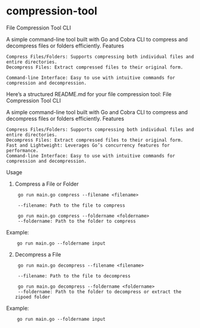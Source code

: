 # compression-tool

File Compression Tool CLI

A simple command-line tool built with Go and Cobra CLI to compress and decompress files or folders efficiently.
Features

    Compress Files/Folders: Supports compressing both individual files and entire directories.
    Decompress Files: Extract compressed files to their original form.

    Command-line Interface: Easy to use with intuitive commands for compression and decompression.


Here’s a structured README.md for your file compression tool:
File Compression Tool CLI

A simple command-line tool built with Go and Cobra CLI to compress and decompress files or folders efficiently.
Features

    Compress Files/Folders: Supports compressing both individual files and entire directories.
    Decompress Files: Extract compressed files to their original form.
    Fast and Lightweight: Leverages Go’s concurrency features for performance.
    Command-line Interface: Easy to use with intuitive commands for compression and decompression.


Usage
1. Compress a File or Folder

        go run main.go compress --filename <filename> 

        --filename: Path to the file to compress

    <!-- or -->

        go run main.go compress --foldername <foldername>
        --foldername: Path to the folder to compress

Example:

        go run main.go --foldername input

2. Decompress a File

        go run main.go decompress --filename <filename> 

        --filename: Path to the file to decompress

    <!-- or -->

        go run main.go decompress --foldername <foldername>
        --foldername: Path to the folder to decompress or extract the zipoed folder

Example:

        go run main.go --foldername input
